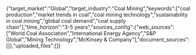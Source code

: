 {"target_market":"Global","target_industry":"Coal Mining","keywords":["coal production","market trends in coal","coal mining technology","sustainability in coal mining","global coal demand","coal supply chain"],"time_horizon":"3-5 years","sources_config":{"web_sources":["World Coal Association","International Energy Agency","S&P Global","Mining Technology","McKinsey & Company"],"document_sources":[]},"uploaded_files":[]}
